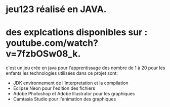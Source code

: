 # jeu123 réalisé en JAVA.
# des explcations disponibles sur : youtube.com/watch?v=7fzbOSw08_k.
c'est un jeu crée en java pour l'apprentissage des nombre de 1 à 20 pour les enfants
les technologies utilisées dans ce projet sont:
- JDK environnement de l'interpretation et la compilation 
- Eclipse Neon pour l'edition des fichiers
- Adobe Photoshop et Adobe Illustrator pour les graphiques
- Camtasia Studio pour l'animation des graphiques
